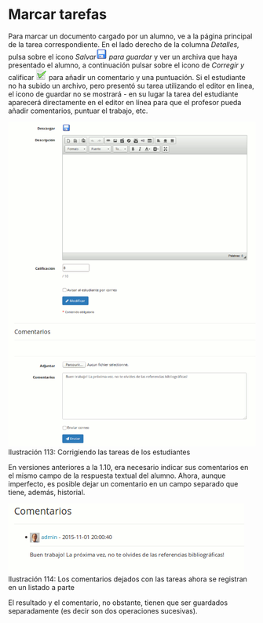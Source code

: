 # Marcar tarefas

Para marcar un documento cargado por un alumno, ve a la página principal de la tarea correspondiente. En el lado derecho de la columna _Detalles,_ pulsa sobre el icono _Salvar_![](../../.gitbook/assets/graphics75%20%284%29.png) _para guardar_ y ver un archiva que haya presentado el alumno, a continuación pulsar sobre el icono de _Corregir y_ calificar ![](../../.gitbook/assets/graphics76%20%284%29.png) para añadir un comentario y una puntuación. Si el estudiante no ha subido un archivo, pero presentó su tarea utilizando el editor en linea, el icono de guardar no se mostrará - en su lugar la tarea del estudiante aparecerá directamente en el editor en línea para que el profesor pueda añadir comentarios, puntuar el trabajo, etc.

![](../../.gitbook/assets/graficos95%20%284%29.png)Ilustración 113: Corrigiendo las tareas de los estudiantes

En versiones anteriores a la 1.10, era necesario indicar sus comentarios en el mismo campo de la respuesta textual del alumno. Ahora, aunque imperfecto, es posible dejar un comentario en un campo separado que tiene, además, historial.

![](../../.gitbook/assets/image32%20%287%29.png)Ilustración 114: Los comentarios dejados con las tareas ahora se registran en un listado a parte

El resultado y el comentario, no obstante, tienen que ser guardados separadamente \(es decir son dos operaciones sucesivas\).

